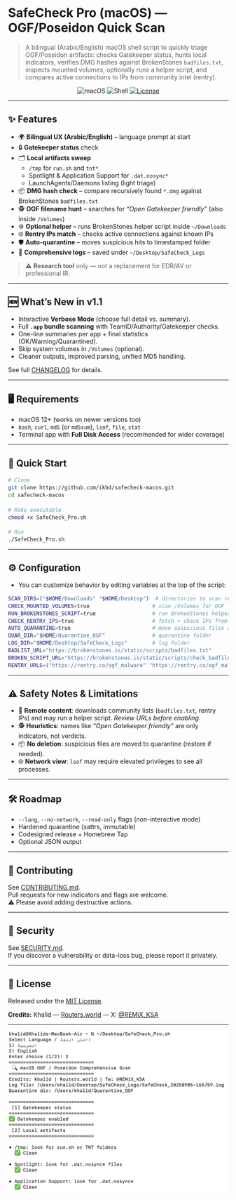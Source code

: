 # SafeCheck Pro (macOS) — OGF/Poseidon Quick Scan

> A bilingual (Arabic/English) macOS shell script to quickly triage OGF/Poseidon artifacts: checks Gatekeeper status, hunts local indicators, verifies DMG hashes against BrokenStones `badfiles.txt`, inspects mounted volumes, optionally runs a helper script, and compares active connections to IPs from community intel (rentry).

<p align="center">
  <img alt="macOS" src="https://img.shields.io/badge/macOS-12%2B-blue">
  <img alt="Shell" src="https://img.shields.io/badge/shell-bash-informational">
  <a href="#license"><img alt="License" src="https://img.shields.io/badge/license-MIT-green"></a>
</p>

---

## ✨ Features

- 🌍 **Bilingual UX (Arabic/English)** – language prompt at start
- 🔒 **Gatekeeper status** check
- 🗂️ **Local artifacts sweep**  
  - `/tmp` for `run.sh` and `tnt*`  
  - Spotlight & Application Support for `.dat.nosync*`  
  - LaunchAgents/Daemons listing (light triage)  
- 📦 **DMG hash check** – compare recursively found `*.dmg` against BrokenStones `badfiles.txt`
- 🕵️ **OGF filename hunt** – searches for *“Open Gatekeeper friendly”* (also inside `/Volumes`)
- ⚙️ **Optional helper** – runs BrokenStones helper script inside `~/Downloads`
- 🌐 **Rentry IPs match** – checks active connections against known IPs
- 🛡️ **Auto-quarantine** – moves suspicious hits to timestamped folder
- 📝 **Comprehensive logs** – saved under `~/Desktop/SafeCheck_Logs`

> ⚠️ **Research tool** only — not a replacement for EDR/AV or professional IR.

---

## 🆕 What’s New in v1.1
- Interactive **Verbose Mode** (choose full detail vs. summary).
- Full **`.app` bundle scanning** with TeamID/Authority/Gatekeeper checks.
- One-line summaries per app + final statistics (OK/Warning/Quarantined).
- Skip system volumes in `/Volumes` (optional).
- Cleaner outputs, improved parsing, unified MD5 handling.

See full [CHANGELOG](https://github.com/ikhd/safecheck-macos/releases) for details.

---

## 🖥️ Requirements

- macOS 12+ (works on newer versions too)
- `bash`, `curl`, `md5` (or `md5sum`), `lsof`, `file`, `stat`
- Terminal app with **Full Disk Access** (recommended for wider coverage)

---

## 🚀 Quick Start

```bash
# Clone
git clone https://github.com/ikhd/safecheck-macos.git
cd safecheck-macos

# Make executable
chmod +x SafeCheck_Pro.sh

# Run
./SafeCheck_Pro.sh
```
---

## ⚙️ Configuration

- You can customize behavior by editing variables at the top of the script:

```bash
SCAN_DIRS=("$HOME/Downloads" "$HOME/Desktop")  # directories to scan recursively
CHECK_MOUNTED_VOLUMES=true                    # scan /Volumes for OGF
RUN_BROKENSTONES_SCRIPT=true                  # run BrokenStones helper
CHECK_RENTRY_IPS=true                         # fetch + check IPs from rentry
AUTO_QUARANTINE=true                          # move suspicious files automatically
QUAR_DIR="$HOME/Quarantine_OGF"               # quarantine folder
LOG_DIR="$HOME/Desktop/SafeCheck_Logs"        # log folder
BADLIST_URL="https://brokenstones.is/static/scripts/badfiles.txt"
BROKEN_SCRIPT_URL="https://brokenstones.is/static/scripts/check_badfiles.sh"
RENTRY_URLS=("https://rentry.co/ogf_malware" "https://rentry.co/ogf_malware_behavior")
```

---

## ⚠️ Safety Notes & Limitations

- 🔗 **Remote content**: downloads community lists (`badfiles.txt`, rentry IPs) and may run a helper script. *Review URLs before enabling.*  
- 🕵️ **Heuristics**: names like *“Open Gatekeeper friendly”* are only indicators, not verdicts.  
- 📦 **No deletion**: suspicious files are moved to quarantine (restore if needed).  
- 🌐 **Network view**: `lsof` may require elevated privileges to see all processes.  

---

## 🛠️ Roadmap

- `--lang`, `--no-network`, `--read-only` flags (non-interactive mode)  
- Hardened quarantine (xattrs, immutable)  
- Codesigned release + Homebrew Tap  
- Optional JSON output  

---

## 🤝 Contributing

See [CONTRIBUTING.md](CONTRIBUTING.md).  
Pull requests for new indicators and flags are welcome.  
⚠️ Please avoid adding destructive actions.  

---

## 🔐 Security

See [SECURITY.md](SECURITY.md).  
If you discover a vulnerability or data-loss bug, please report it privately.  

---

## 📜 License

Released under the [MIT License](LICENSE).  

**Credits:** Khalid — [Routers.world](https://routers.world) — X: [@REMiX_KSA](https://x.com/REMiX_KSA)

---
<p align="center">
  <img src="Screenshot.png" alt="SafeCheck sample output" width="700">
</p>
